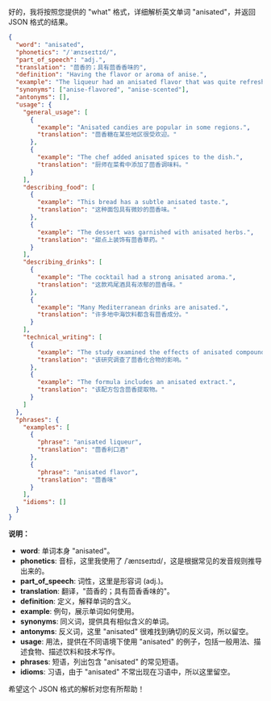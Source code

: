 好的，我将按照您提供的 "what" 格式，详细解析英文单词 "anisated"，并返回 JSON 格式的结果。

```json
{
  "word": "anisated",
  "phonetics": "/ˈænɪseɪtɪd/",
  "part_of_speech": "adj.",
  "translation": "茴香的；具有茴香香味的",
  "definition": "Having the flavor or aroma of anise.",
  "example": "The liqueur had an anisated flavor that was quite refreshing.",
  "synonyms": ["anise-flavored", "anise-scented"],
  "antonyms": [],
  "usage": {
    "general_usage": [
      {
        "example": "Anisated candies are popular in some regions.",
        "translation": "茴香糖在某些地区很受欢迎。"
      },
      {
        "example": "The chef added anisated spices to the dish.",
        "translation": "厨师在菜肴中添加了茴香调味料。"
      }
    ],
    "describing_food": [
      {
        "example": "This bread has a subtle anisated taste.",
        "translation": "这种面包具有微妙的茴香味。"
      },
      {
        "example": "The dessert was garnished with anisated herbs.",
        "translation": "甜点上装饰有茴香草药。"
      }
    ],
    "describing_drinks": [
      {
        "example": "The cocktail had a strong anisated aroma.",
        "translation": "这款鸡尾酒具有浓郁的茴香味。"
      },
      {
        "example": "Many Mediterranean drinks are anisated.",
        "translation": "许多地中海饮料都含有茴香成分。"
      }
    ],
    "technical_writing": [
      {
        "example": "The study examined the effects of anisated compounds.",
        "translation": "该研究调查了茴香化合物的影响。"
      },
      {
        "example": "The formula includes an anisated extract.",
        "translation": "该配方包含茴香提取物。"
      }
    ]
  },
  "phrases": {
    "examples": [
      {
        "phrase": "anisated liqueur",
        "translation": "茴香利口酒"
      },
      {
        "phrase": "anisated flavor",
        "translation": "茴香味"
      }
    ],
    "idioms": []
  }
}
```

**说明：**

*   **word**: 单词本身 "anisated"。
*   **phonetics**: 音标，这里我使用了 /ˈænɪseɪtɪd/，这是根据常见的发音规则推导出来的。
*   **part\_of\_speech**: 词性，这里是形容词 (adj.)。
*   **translation**: 翻译，"茴香的；具有茴香香味的"。
*   **definition**: 定义，解释单词的含义。
*   **example**: 例句，展示单词如何使用。
*   **synonyms**: 同义词，提供具有相似含义的单词。
*   **antonyms**: 反义词，这里 "anisated" 很难找到确切的反义词，所以留空。
*   **usage**: 用法，提供在不同语境下使用 "anisated" 的例子，包括一般用法、描述食物、描述饮料和技术写作。
*   **phrases**: 短语，列出包含 "anisated" 的常见短语。
*   **idioms**: 习语，由于 "anisated" 不常出现在习语中，所以这里留空。

希望这个 JSON 格式的解析对您有所帮助！
 